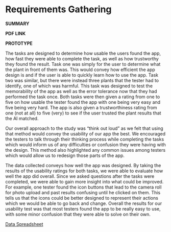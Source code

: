# Requirements Gathering

**SUMMARY**

**PDF LINK**

**PROTOTYPE**

The tasks are designed to determine how usable the users found the app, how fast they were able to complete the task, as well as how trustworthy they found the result. Task one was simply for the user to determine what the plant in front of them was. This would convey how efficient the app design is and if the user is able to quickly learn how to use the app. Task two was similar, but there were instead three plants that the tester had to identify, one of which was harmful. This task was designed to test the memorability of the app as well as the error tolerance now that they had performed the task once. Both tasks were then given a rating from one to five on how usable the tester found the app with one being very easy and five being very hard. The app is also given a trustworthiness rating from one (not at all) to five (very) to see if the user trusted the plant results that the AI matched. 

Our overall approach to the study was “think out loud” as we felt that using that method would convey the usability of our app the best. We encouraged the testers to talk through their thinking process while completing the tasks which would inform us of any difficulties or confusion they were having with the design. This method also highlighted any common issues among testers which would allow us to redesign those parts of the app. 

The data collected conveys how well the app was designed. By taking the results of the usability ratings for both tasks, we were able to evaluate how well the app did overall. Since we asked questions after the tasks were completed, we were able to gain more insight into what could be improved. For example, one tester found the icon buttons that lead to the camera roll for photo upload and past results confusing until he clicked on them. This tells us that the icons could be better designed to represent their actions which we would be able to go back and change. Overall the results for our usability test was that most testers found the app to be really easy to use, with some minor confusion that they were able to solve on their own. 

[Data Spreadsheet](https://docs.google.com/spreadsheets/d/1YYQoZXUf8iWd1FFCkXqHMPe4IyPiy-yL4gcBVcjOV8Y/edit?usp=sharing)

